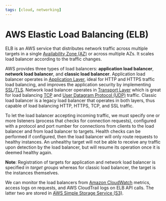 ```yaml
---
tags: [cloud, networking]
---
```


# AWS Elastic Load Balancing (ELB)

ELB is an AWS service that distributes network traffic across multiple targets
in a single [Availability Zone (AZ)](202312011406.md) or across multiple AZs. It
scales load balancer according to the traffic changes.

AWS provides three types of load balancers: **application load balancer**,
**network load balancer**, and **classic load balancer**. Application load
balancer operates in [Application Layer](202206131856.md), ideal for HTTP and
HTTPS traffic load balancing, and improves the application security by
implementing [SSL](202212052009.md)/[TLS](202212052055.md). Network load
balancer operates in [Transport Layer](202206131837.md) which is great for load
balancing [TCP](202206151238.md) and [User Datagram Protocol (UDP)](202206151759.md)
traffic. Classic load balancer is a legacy load balancer that operates in both
layers, thus capable of load balancing HTTP, HTTPS, TCP, and SSL traffic.

To let the load balancer accepting incoming traffic, we must specify one or more
listeners (process that checks for connection requests), configured with a
protocol and port number for connections from clients to the load balancer and
from load balancer to targets. Health checks can be performed if configured,
then the load balancer will only route requests to healthy instances. An
unhealthy target will not be able to receive any traffic upon detection by the
load balancer, but will resume its operation once it is deemed healthy again.

**Note**: Registration of targets for application and network load balancer is
specified in *target groups* whereas for classic load balancer, the target is
the instances themselves.

We can monitor the load balancers from [Amazon CloudWatch](202401271302.md)
metrics, access logs on requests, and AWS CloudTrail logs on ELB API calls. The
latter two are stored in [AWS Simple Storage Service (S3)](202312132008.md).
